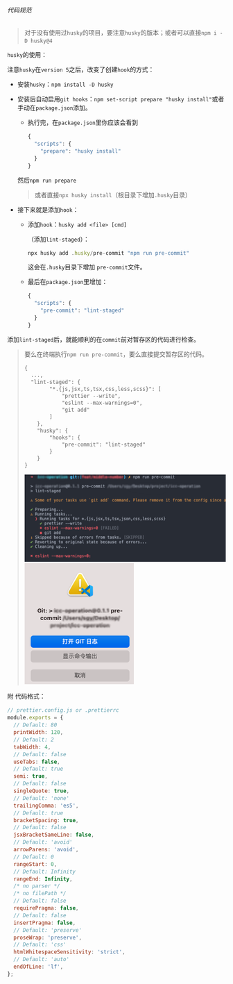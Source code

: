 ###### 代码规范

> 对于没有使用过`husky`的项目，要注意`husky`的版本；或者可以直接`npm i -D husky@4`

`husky`的使用：

注意`husky`在`version 5`之后，改变了创建`hook`的方式：

+ 安装`husky`：`npm install -D husky `

+ 安装后自动启用`git hooks`：`npm set-script prepare "husky install"`或者手动在`package.json`添加。

  + 执行完，在`package.json`里你应该会看到

    ```js
    {
      "scripts": {
        "prepare": "husky install"
      }
    }
    ```

  然后`npm run prepare`

  > 或者直接`npx husky install`（根目录下增加`.husky`目录）

+ 接下来就是添加`hook`：

  + 添加`hook`：`husky add <file> [cmd]`

    （添加`lint-staged`）：

    ```js
    npx husky add .husky/pre-commit "npm run pre-commit"
    ```

    这会在`.husky`目录下增加 `pre-commit`文件。

  + 最后在`package.json`里增加：

    ```js
    {
      "scripts": {
        "pre-commit": "lint-staged"
      }
    }
    ```

添加`lint-staged`后，就能顺利的在`commit`前对暂存区的代码进行检查。

> 要么在终端执行`npm run pre-commit`，要么直接提交暂存区的代码。
>
> ```
> {
> 	...,
> 	"lint-staged": {
>         "*.{js,jsx,ts,tsx,css,less,scss}": [
>             "prettier --write",
>             "eslint --max-warnings=0",
>             "git add"
>         ]
>     },
>     "husky": {
>         "hooks": {
>             "pre-commit": "lint-staged"
>         }
>     }
> }
> ```
>
> 
>
> <img src="./img/terminal.png"/>
>
> <img src="./img/test.png" />



附 代码格式：

```js
// prettier.config.js or .prettierrc
module.exports = {
  // Default: 80
  printWidth: 120,
  // Default: 2
  tabWidth: 4,
  // Default: false
  useTabs: false,
  // Default: true
  semi: true,
  // Default: false
  singleQuote: true,
  // Default: 'none'
  trailingComma: 'es5',
  // Default: true
  bracketSpacing: true,
  // Default: false
  jsxBracketSameLine: false,
  // Default: 'avoid'
  arrowParens: 'avoid',
  // Default: 0
  rangeStart: 0,
  // Default: Infinity
  rangeEnd: Infinity,
  /* no parser */
  /* no filePath */
  // Default: false
  requirePragma: false,
  // Default: false
  insertPragma: false,
  // Default: 'preserve'
  proseWrap: 'preserve',
  // Default: 'css'
  htmlWhitespaceSensitivity: 'strict',
  // Default: 'auto'
  endOfLine: 'lf',
};
```

